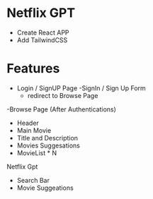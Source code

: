 # Netflix GPT

- Create React APP
- Add TailwindCSS

# Features

- Login / SignUP Page
  -SignIn / Sign Up Form
  - redirect to Browse Page

-Browse Page (After Authentications)

- Header
- Main Movie
- Title and Description
- Movies Suggesations
- MovieList \* N

Netflix Gpt

- Search Bar
- Movie Suggeations
